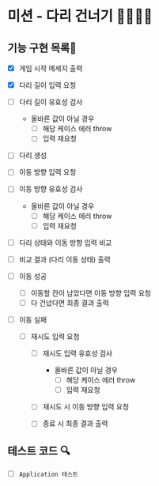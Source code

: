 # 미션 - 다리 건너기 🙆‍♂️🙅‍♂️

## 기능 구현 목록🎯

- [x] 게임 시작 메세지 출력

- [x] 다리 길이 입력 요청

- [ ] 다리 길이 유효성 검사

  - 올바른 값이 아닐 경우
    - [ ] 해당 케이스 에러 throw
    - [ ] 입력 재요청

- [ ] 다리 생성

- [ ] 이동 방향 입력 요청

- [ ] 이동 방향 유효성 검사

  - 올바른 값이 아닐 경우
    - [ ] 해당 케이스 에러 throw
    - [ ] 입력 재요청

- [ ] 다리 상태와 이동 방향 입력 비교

- [ ] 비교 결과 (다리 이동 상태) 출력

- [ ] 이동 성공

  - [ ] 이동할 칸이 남았다면 이동 방향 입력 요청
  - [ ] 다 건넜다면 최종 결과 출력

- [ ] 이동 실패

  - [ ] 재시도 입력 요청

    - [ ] 재시도 입력 유효성 검사

      - 올바른 값이 아닐 경우
        - [ ] 해당 케이스 에러 throw
        - [ ] 입력 재요청

    - [ ] 재시도 시 이동 방향 입력 요청
    - [ ] 종료 시 최종 결과 출력

## 테스트 코드 🔍

- [ ] `Application 테스트`
